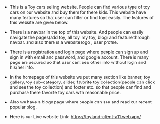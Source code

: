 * This is a Toy cars selling website. People can find various type of toy cars on our website and buy them for there kids. This website have many features so that user can filter or find toys easily. The features of this website are given below.

* There is a navbar in the top of this website. And people can easily navigate the pages(add toy, all toy, my toy, blog) and feature through navbar. and also there is a website logo , user profile. 

* There is a  registration and login page where people can sign up and sign in with email and password, and google account.  There is many page are secured so that user cant see other info without login and his/her info.

* In the homepage of  this website we put many section like banner, toy gallery, toy sub-category, slider, favorite toy collection(people can click and see the toy collection) and footer etc. so that people can find and purchase there favorite toy cars with reasonable price.

* Also we have a blogs page where people can see and read our recent popular blog.

* Here is our Live website Link: https://toyland-client-a11.web.app/